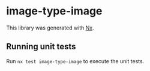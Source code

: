 # image-type-image

This library was generated with [Nx](https://nx.dev).

## Running unit tests

Run `nx test image-type-image` to execute the unit tests.
